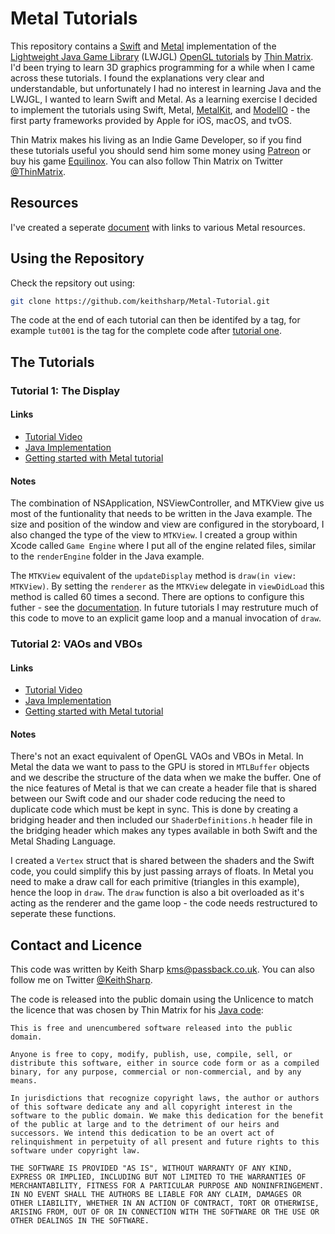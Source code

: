 # Metal Tutorials
This repository contains a [Swift](https://developer.apple.com/swift/) and [Metal](https://developer.apple.com/metal/) implementation of the [Lightweight Java Game Library](https://www.lwjgl.org/) (LWJGL) [OpenGL tutorials](https://www.youtube.com/playlist?list=PLRIWtICgwaX0u7Rf9zkZhLoLuZVfUksDP) by [Thin Matrix](https://www.youtube.com/user/ThinMatrix/).  I'd been trying to learn 3D graphics programming for a while when I came across these tutorials.  I found the explanations very clear and understandable, but unfortunately I had no interest in learning Java and the LWJGL, I wanted to learn Swift and Metal.  As a learning exercise I decided to implement the tutorials using Swift, Metal, [MetalKit](https://developer.apple.com/documentation/metalkit), and [ModelIO](https://developer.apple.com/documentation/modelio) - the first party frameworks provided by Apple for iOS, macOS, and tvOS.

Thin Matrix makes his living as an Indie Game Developer, so if you find these tutorials useful you should send him some money using [Patreon](https://www.patreon.com/thinmatrix) or buy his game [Equilinox](https://equilinox.com/).  You can also follow Thin Matrix on Twitter [@ThinMatrix](https://twitter.com/thinmatrix).

## Resources
I've created a seperate [document](https://github.com/keithsharp/Metal-Tutorial/blob/master/RESOURCES.md) with links to various Metal resources.

## Using the Repository
Check the repsitory out using:
```bash
git clone https://github.com/keithsharp/Metal-Tutorial.git
```
The code at the end of each tutorial can then be identifed by a tag, for example `tut001` is the tag for the complete code after [tutorial one](https://www.youtube.com/watch?v=VS8wlS9hF8E).

## The Tutorials

### Tutorial 1: The Display
#### Links
+ [Tutorial Video](https://www.youtube.com/watch?v=VS8wlS9hF8E)
+ [Java Implementation](https://github.com/TheThinMatrix/OpenGL-Tutorial-1)
+ [Getting started with Metal tutorial](https://donaldpinckney.com/metal/2018/07/05/metal-intro-1.html)

#### Notes
The combination of NSApplication, NSViewController, and MTKView give us most of the funtionality that needs to be written in the Java example.  The size and position of the window and view are configured in the storyboard, I also changed the type of the view to `MTKView`.  I created a group within Xcode called `Game Engine` where I put all of the engine related files, similar to the `renderEngine` folder in the Java example.

The `MTKView` equivalent of the `updateDisplay` method is `draw(in view: MTKView)`.  By setting the `renderer` as the `MTKView` delegate in `viewDidLoad` this method is called 60 times a second.  There are options to configure this futher - see the [documentation](https://developer.apple.com/documentation/metalkit/mtkview).  In future tutorials I may restruture much of this code to move to an explicit game loop and a manual invocation of `draw`.

### Tutorial 2: VAOs and VBOs
#### Links
+ [Tutorial Video](https://www.youtube.com/watch?v=WMiggUPst-Q)
+ [Java Implementation](https://github.com/TheThinMatrix/OpenGL-Tutorial-2)
+ [Getting started with Metal tutorial](https://donaldpinckney.com/metal/2018/07/05/metal-intro-1.html)

#### Notes
There's not an exact equivalent of OpenGL VAOs and VBOs in Metal.  In Metal the data we want to pass to the GPU is stored in `MTLBuffer` objects and we describe the structure of the data when we make the buffer.  One of the nice features of Metal is that we can create a header file that is shared between our Swift code and our shader code reducing the need to duplicate code which must be kept in sync.  This is done by creating a bridging header and then included our `ShaderDefinitions.h` header file in the bridging header which makes any types available in both Swift and the Metal Shading Language.

I created a `Vertex` struct that is shared between the shaders and the Swift code, you could simplify this by just passing arrays of floats.  In Metal you need to make a draw call for each primitive (triangles in this example), hence the loop in `draw`.  The `draw` function is also a bit overloaded as it's acting as the renderer and the game loop - the code needs restructured to seperate these functions.

## Contact and Licence
This code was written by Keith Sharp [kms@passback.co.uk](mailto:kms@passback.co.uk).  You can also follow me on Twitter [@KeithSharp](https://twitter.com/KeithSharp).

The code is released into the public domain using the Unlicence to match the licence that was chosen by Thin Matrix for his [Java code](https://github.com/TheThinMatrix):
```
This is free and unencumbered software released into the public domain.

Anyone is free to copy, modify, publish, use, compile, sell, or
distribute this software, either in source code form or as a compiled
binary, for any purpose, commercial or non-commercial, and by any
means.

In jurisdictions that recognize copyright laws, the author or authors
of this software dedicate any and all copyright interest in the
software to the public domain. We make this dedication for the benefit
of the public at large and to the detriment of our heirs and
successors. We intend this dedication to be an overt act of
relinquishment in perpetuity of all present and future rights to this
software under copyright law.

THE SOFTWARE IS PROVIDED "AS IS", WITHOUT WARRANTY OF ANY KIND,
EXPRESS OR IMPLIED, INCLUDING BUT NOT LIMITED TO THE WARRANTIES OF
MERCHANTABILITY, FITNESS FOR A PARTICULAR PURPOSE AND NONINFRINGEMENT.
IN NO EVENT SHALL THE AUTHORS BE LIABLE FOR ANY CLAIM, DAMAGES OR
OTHER LIABILITY, WHETHER IN AN ACTION OF CONTRACT, TORT OR OTHERWISE,
ARISING FROM, OUT OF OR IN CONNECTION WITH THE SOFTWARE OR THE USE OR
OTHER DEALINGS IN THE SOFTWARE.
```
